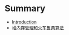 # Summary

* [Introduction](README.md)
* [堆内存管理和火车售票算法](dui-nei-cun-guan-li-he-huo-che-piao-shou-piao.md)

